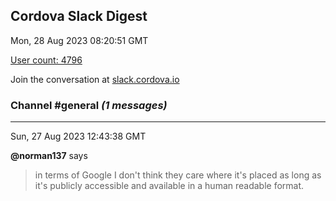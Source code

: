 ## Cordova Slack Digest
Mon, 28 Aug 2023 08:20:51 GMT

[User count: 4796](https://cordova.slack.com/)


Join the conversation at [slack.cordova.io](http://slack.cordova.io/)

### __Channel #general__ _(1 messages)_
---

Sun, 27 Aug 2023 12:43:38 GMT

__@norman137__ says 
> in terms of Google I don't think they care where it's placed as long as it's publicly accessible and available in a human readable format.
> 
